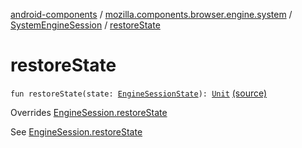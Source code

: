 [android-components](../../index.md) / [mozilla.components.browser.engine.system](../index.md) / [SystemEngineSession](index.md) / [restoreState](./restore-state.md)

# restoreState

`fun restoreState(state: `[`EngineSessionState`](../../mozilla.components.concept.engine/-engine-session-state/index.md)`): `[`Unit`](https://kotlinlang.org/api/latest/jvm/stdlib/kotlin/-unit/index.html) [(source)](https://github.com/mozilla-mobile/android-components/blob/master/components/browser/engine-system/src/main/java/mozilla/components/browser/engine/system/SystemEngineSession.kt#L128)

Overrides [EngineSession.restoreState](../../mozilla.components.concept.engine/-engine-session/restore-state.md)

See [EngineSession.restoreState](../../mozilla.components.concept.engine/-engine-session/restore-state.md)

